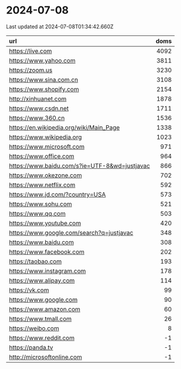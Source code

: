 # 2024-07-08

<!-- BEGIN -->
Last updated at 2024-07-08T01:34:42.660Z

url | doms
:- | -:
https://live.com | 4092
https://www.yahoo.com | 3811
https://zoom.us | 3230
https://www.sina.com.cn | 3108
https://www.shopify.com | 2154
http://xinhuanet.com | 1878
https://www.csdn.net | 1711
https://www.360.cn | 1536
https://en.wikipedia.org/wiki/Main_Page | 1338
https://www.wikipedia.org | 1023
https://www.microsoft.com | 971
https://www.office.com | 964
https://www.baidu.com/s?ie=UTF-8&wd=justjavac | 866
https://www.okezone.com | 702
https://www.netflix.com | 592
https://www.jd.com/?country=USA | 573
https://www.sohu.com | 521
https://www.qq.com | 503
https://www.youtube.com | 420
https://www.google.com/search?q=justjavac | 348
https://www.baidu.com | 308
https://www.facebook.com | 202
https://taobao.com | 193
https://www.instagram.com | 178
https://www.alipay.com | 114
https://vk.com | 99
https://www.google.com | 90
https://www.amazon.com | 60
https://www.tmall.com | 26
https://weibo.com | 8
https://www.reddit.com | -1
https://panda.tv | -1
http://microsoftonline.com | -1
<!-- END -->

